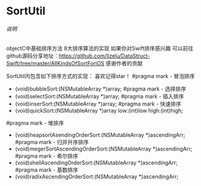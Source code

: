 # SortUtil
###### 说明
objectC中基础排序方法 8大排序算法的实现 如果你对Swift排序感兴趣 
可以前往github源码分享地址：https://github.com/lizelu/DataStruct-Swift/tree/master/AllKindsOfSortForiOS
感谢作者的贡献

SortUtil内包含如下排序方式的实现： 喜欢记得star！
#pragma mark - 冒泡排序
+ (void)bubbleSort:(NSMutableArray *)array;
#pragma mark - 选择排序
+ (void)selectSort:(NSMutableArray *)array;
#pragma mark - 插入排序
+ (void)inserSort:(NSMutableArray *)array;
#pragma mark - 快速排序
+ (void)quickSort:(NSMutableArray *)array low:(int)low high:(int)high;


#pragma mark - 堆排序
+ (void)heapsortAsendingOrderSort:(NSMutableArray *)ascendingArr;
#pragma mark - 归并升序排序
+ (void)megerSortAscendingOrderSort:(NSMutableArray *)ascendingArr;
#pragma mark - 希尔排序
+ (void)shellAscendingOrderSort:(NSMutableArray *)ascendingArr;
#pragma mark - 基数排序
+ (void)radixAscendingOrderSort:(NSMutableArray *)ascendingArr;
